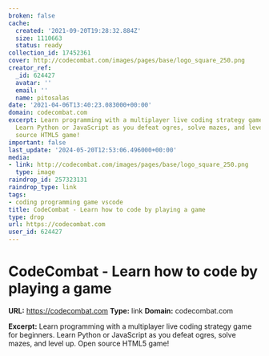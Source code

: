 ```yaml
---
broken: false
cache:
  created: '2021-09-20T19:28:32.884Z'
  size: 1110663
  status: ready
collection_id: 17452361
cover: http://codecombat.com/images/pages/base/logo_square_250.png
creator_ref:
  _id: 624427
  avatar: ''
  email: ''
  name: pitosalas
date: '2021-04-06T13:40:23.083000+00:00'
domain: codecombat.com
excerpt: Learn programming with a multiplayer live coding strategy game for beginners.
  Learn Python or JavaScript as you defeat ogres, solve mazes, and level up. Open
  source HTML5 game!
important: false
last_update: '2024-05-20T12:53:06.496000+00:00'
media:
- link: http://codecombat.com/images/pages/base/logo_square_250.png
  type: image
raindrop_id: 257323131
raindrop_type: link
tags:
- coding programming game vscode
title: CodeCombat - Learn how to code by playing a game
type: drop
url: https://codecombat.com
user_id: 624427
---
```


# CodeCombat - Learn how to code by playing a game

**URL:** https://codecombat.com
**Type:** link
**Domain:** codecombat.com

**Excerpt:** Learn programming with a multiplayer live coding strategy game for beginners. Learn Python or JavaScript as you defeat ogres, solve mazes, and level up. Open source HTML5 game!
